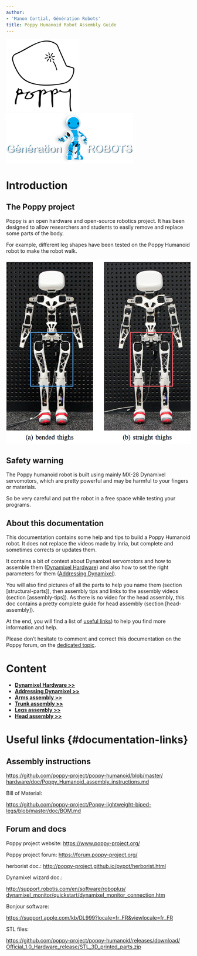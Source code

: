 ```yaml
---
author:
- 'Manon Cortial, Génération Robots'
title: Poppy Humanoid Robot Assembly Guide
---
```


![image](img/poppy-logo.png) ![image](img/GR-logo.png)

# Introduction

## The Poppy project

Poppy is an open hardware and open-source robotics project. It has been
designed to allow researchers and students to easily remove and replace
some parts of the body.

For example, different leg shapes have been tested on the Poppy Humanoid
robot to make the robot walk.

![image](img/humanoids2013_Experiments.png)

## Safety warning

The Poppy humanoid robot is built using mainly MX-28 Dynamixel
servomotors, which are pretty powerful and may be harmful to your
fingers or materials.

So be very careful and put the robot in a free space while testing your
programs.

## About this documentation

This documentation contains some help and tips to build a Poppy Humanoid
robot. It does not replace the videos made by Inria, but complete and
sometimes corrects or updates them.

It contains a bit of context about Dynamixel servomotors and how to
assemble them ([Dynamixel Hardware](dynamixel_hardware.md)) and also how to set the
right parameters for them ([Addressing Dynamixel](addressing_dynamixel.md)).

You will also find pictures of all the parts to help you name them
(section \[structural-parts\]), then assembly tips and links to the
assembly videos (section \[assembly-tips\]). As there is no video for
the head assembly, this doc contains a pretty complete guide for head
assembly (section \[head-assembly\]).

At the end, you will find a list of [useful links](#documentation-links)) to help you find more information and help.

Please don’t hesitate to comment and correct this documentation on the
Poppy forum, on the [dedicated topic](https://forum.poppy-project.org/t/quickstart-assembly-and-programming-plus-some-code-examples/1228).


# Content

- [**Dynamixel Hardware >>**](dynamixel_hardware.md)
- [**Addressing Dynamixel >>**](addressing_dynamixel.md)
- [**Arms assembly >>**](arms_assembly.md)
- [**Trunk assembly >>**](trunk_assembly.md)
- [**Legs assembly >>**](legs_assembly.md)
- [**Head assembly >>**](head_assembly.md)


# Useful links {#documentation-links}

## Assembly instructions

[https://github.com/poppy-project/poppy-humanoid/blob/master/
hardware/doc/Poppy\_Humanoid\_assembly\_instructions.md](https://github.com/poppy-project/poppy-humanoid/blob/master/hardware/doc/Poppy_Humanoid_assembly_instructions.md)

Bill of Material:

<https://github.com/poppy-project/Poppy-lightweight-biped-legs/blob/master/doc/BOM.md>

## Forum and docs

Poppy project website: <https://www.poppy-project.org/>

Poppy project forum: <https://forum.poppy-project.org/>

herborist doc.: <http://poppy-project.github.io/pypot/herborist.html>

Dynamixel wizard doc.:

[http://support.robotis.com/en/software/roboplus/
dynamixel\_monitor/quickstart/dynamixel\_monitor\_connection.htm](http://support.robotis.com/en/software/roboplus/dynamixel_monitor/quickstart/dynamixel_monitor_connection.htm)

Bonjour software:

<https://support.apple.com/kb/DL999?locale=fr_FR&viewlocale=fr_FR>

STL files:

[https://github.com/poppy-project/poppy-humanoid/releases/download/
Official\_1.0\_Hardware\_release/STL\_3D\_printed\_parts.zip](https://github.com/poppy-project/poppy-humanoid/releases/download/Official_1.0_Hardware_release/STL_3D_printed_parts.zip)

